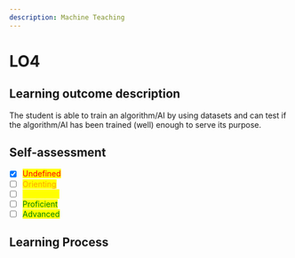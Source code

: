 ```yaml
---
description: Machine Teaching
---
```


# LO4

## Learning outcome description

The student is able to train an algorithm/AI by using datasets and can test if the algorithm/AI has been trained (well) enough to serve its purpose.

## Self-assessment

* [x] <mark style="color:red;">Undefined</mark>
* [ ] <mark style="color:orange;">Orienting</mark>
* [ ] <mark style="color:yellow;">Beginning</mark>
* [ ] <mark style="color:green;">Proficient</mark>
* [ ] <mark style="color:green;">Advanced</mark>

## Learning Process

